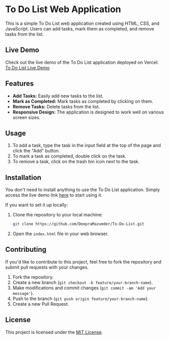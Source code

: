 # To Do List Web Application

This is a simple To Do List web application created using HTML, CSS, and JavaScript. Users can add tasks, mark them as completed, and remove tasks from the list.

## Live Demo

Check out the live demo of the To Do List application deployed on Vercel:
[To Do List Live Demo](https://deepra-mazumder-to-do-list.vercel.app/)

## Features

- **Add Tasks:** Easily add new tasks to the list.
- **Mark as Completed:** Mark tasks as completed by clicking on them.
- **Remove Tasks:** Delete tasks from the list.
- **Responsive Design:** The application is designed to work well on various screen sizes.

## Usage

1. To add a task, type the task in the input field at the top of the page and click the "Add" button.
2. To mark a task as completed, double click on the task.
3. To remove a task, click on the trash bin icon next to the task.

## Installation

You don't need to install anything to use the To Do List application. Simply access the live demo link [here](https://deepra-mazumder-to-do-list.vercel.app/) to start using it.

If you want to set it up locally:

1. Clone the repository to your local machine:
   ```bash
   git clone https://github.com/DeepraMazumder/To-Do-List.git
   ```

2. Open the `index.html` file in your web browser.

## Contributing

If you'd like to contribute to this project, feel free to fork the repository and submit pull requests with your changes.

1. Fork the repository.
2. Create a new branch (`git checkout -b feature/your-branch-name`).
3. Make modifications and commit changes (`git commit -am 'Add your message'`).
4. Push to the branch (`git push origin feature/your-branch-name`).
5. Create a new Pull Request.

## License

This project is licensed under the [MIT License](LICENSE).
